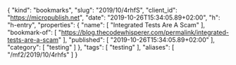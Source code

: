 {
  "kind": "bookmarks",
  "slug": "2019/10/4rhfS",
  "client_id": "https://micropublish.net",
  "date": "2019-10-26T15:34:05.89+02:00",
  "h": "h-entry",
  "properties": {
    "name": [
      "Integrated Tests Are A Scam"
    ],
    "bookmark-of": [
      "https://blog.thecodewhisperer.com/permalink/integrated-tests-are-a-scam"
    ],
    "published": [
      "2019-10-26T15:34:05.89+02:00"
    ],
    "category": [
      "testing"
    ]
  },
  "tags": [
    "testing"
  ],
  "aliases": [
    "/mf2/2019/10/4rhfs"
  ]
}
